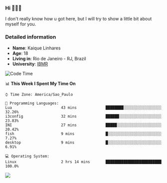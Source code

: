 ### Hi 🙋🏽‍♂️

I don't really know how u got here, but I will try to show a little bit about myself for you.

### Detailed information

* **Name**: Kaique Linhares
* **Age**: 18
* **Living in**: Rio  de Janeiro - RJ, Brazil
* **University**: [IBMR](https://www.ibmr.br/)

<!--START_SECTION:waka-->
![Code Time](http://img.shields.io/badge/Code%20Time-322%20hrs%2045%20mins-blue)

📊 **This Week I Spent My Time On** 

```text
⌚︎ Time Zone: America/Sao_Paulo

💬 Programming Languages: 
Lua                      43 mins             ████████░░░░░░░░░░░░░░░░░   32.26% 
i3config                 32 mins             ██████░░░░░░░░░░░░░░░░░░░   23.83% 
INI                      27 mins             █████░░░░░░░░░░░░░░░░░░░░   20.42% 
fish                     9 mins              █░░░░░░░░░░░░░░░░░░░░░░░░   7.27% 
desktop                  9 mins              █░░░░░░░░░░░░░░░░░░░░░░░░   6.91%

💻 Operating System: 
Linux                    2 hrs 14 mins       █████████████████████████   100.0%

```


<!--END_SECTION:waka-->

<a href="https://www.linkedin.com/in/kaique-linhares-25a840208/"  target="_blank"><img src="https://img.shields.io/badge/-LinkedIn-%230077B5?style=for-the-badge&logo=linkedin&logoColor=white" target="_blank"></a>
